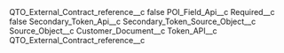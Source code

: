 <?xml version="1.0" encoding="UTF-8"?>
<CustomMetadata xmlns="http://soap.sforce.com/2006/04/metadata" xmlns:xsi="http://www.w3.org/2001/XMLSchema-instance" xmlns:xsd="http://www.w3.org/2001/XMLSchema">
    <label>QTO_External_Contract_reference__c</label>
    <protected>false</protected>
    <values>
        <field>POI_Field_Api__c</field>
        <value xsi:nil="true"/>
    </values>
    <values>
        <field>Required__c</field>
        <value xsi:type="xsd:boolean">false</value>
    </values>
    <values>
        <field>Secondary_Token_Api__c</field>
        <value xsi:nil="true"/>
    </values>
    <values>
        <field>Secondary_Token_Source_Object__c</field>
        <value xsi:nil="true"/>
    </values>
    <values>
        <field>Source_Object__c</field>
        <value xsi:type="xsd:string">Customer_Document__c</value>
    </values>
    <values>
        <field>Token_API__c</field>
        <value xsi:type="xsd:string">QTO_External_Contract_reference__c</value>
    </values>
</CustomMetadata>
